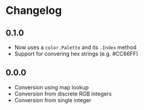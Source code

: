# Changelog

## 0.1.0
- Now uses a `color.Palette` and its `.Index` method
- Support for convering hex strings (e.g. #CC66FF)

## 0.0.0
- Conversion using map lookup
- Conversion from discrete RGB integers
- Conversion from single integer
